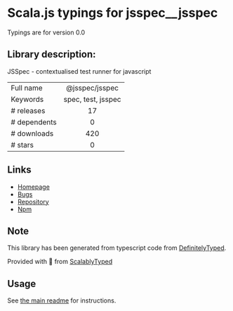 
# Scala.js typings for jsspec__jsspec

Typings are for version 0.0

## Library description:
JSSpec - contextualised test runner for javascript

|                    |                 |
| ------------------ | :-------------: |
| Full name          | @jsspec/jsspec |
| Keywords           | spec, test, jsspec |
| # releases         | 17 |
| # dependents       | 0 |
| # downloads        | 420 |
| # stars            | 0 |

## Links
- [Homepage](https://github.com/JSSpec/jsspec#readme)
- [Bugs](https://github.com/JSSpec/jsspec/issues)
- [Repository](https://github.com/JSSpec/jsspec)
- [Npm](https://www.npmjs.com/package/%40jsspec%2Fjsspec)
    


## Note
This library has been generated from typescript code from [DefinitelyTyped](https://definitelytyped.org).

Provided with :purple_heart: from [ScalablyTyped](https://github.com/oyvindberg/ScalablyTyped)

## Usage
See [the main readme](../../readme.md) for instructions.


